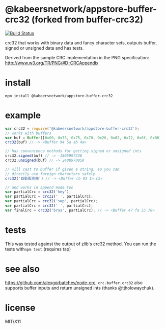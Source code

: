 # @kabeersnetwork/appstore-buffer-crc32 (forked from buffer-crc32)

[![Build Status](https://secure.travis-ci.org/brianloveswords/buffer-crc32.png?branch=master)](http://travis-ci.org/brianloveswords/buffer-crc32)

crc32 that works with binary data and fancy character sets, outputs
buffer, signed or unsigned data and has tests.

Derived from the sample CRC implementation in the PNG specification: http://www.w3.org/TR/PNG/#D-CRCAppendix

# install
```
npm install @kabeersnetwork/appstore-buffer-crc32
```

# example
```js
var crc32 = require('@kabeersnetwork/appstore-buffer-crc32');
// works with buffers
var buf = Buffer([0x00, 0x73, 0x75, 0x70, 0x20, 0x62, 0x72, 0x6f, 0x00])
crc32(buf) // -> <Buffer 94 5a ab 4a>

// has convenience methods for getting signed or unsigned ints
crc32.signed(buf) // -> -1805997238
crc32.unsigned(buf) // -> 2488970058

// will cast to buffer if given a string, so you can
// directly use foreign characters safely
crc32('自動販売機') // -> <Buffer cb 03 1a c5>

// and works in append mode too
var partialCrc = crc32('hey');
var partialCrc = crc32(' ', partialCrc);
var partialCrc = crc32('sup', partialCrc);
var partialCrc = crc32(' ', partialCrc);
var finalCrc = crc32('bros', partialCrc); // -> <Buffer 47 fa 55 70>
```

# tests
This was tested against the output of zlib's crc32 method. You can run
the tests with`npm test` (requires tap)

# see also
https://github.com/alexgorbatchev/node-crc, `crc.buffer.crc32` also
supports buffer inputs and return unsigned ints (thanks @tjholowaychuk).

# license
MIT/X11
